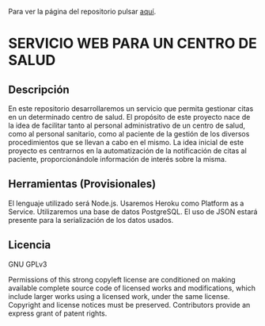 Para ver la página del repositorio pulsar [aquí](https://alberturria.github.io/Hospital-IV/).




# SERVICIO WEB PARA UN CENTRO DE SALUD

## Descripción

En este repositorio desarrollaremos un servicio que permita gestionar citas en un determinado centro de salud.
El propósito de este proyecto nace de la idea de facilitar tanto al personal administrativo de un centro de salud,
como al personal sanitario, como al paciente de la gestión de los diversos procedimientos que se llevan a cabo en el mismo.
La idea inicial de este proyecto es centrarnos en la automatización de la notificación de citas al paciente, proporcionándole información de interés sobre la misma.


## Herramientas (Provisionales)

El lenguaje utilizado será Node.js.
Usaremos Heroku como Platform as a Service.
Utilizaremos una base de datos PostgreSQL.
El uso de JSON estará presente para la serialización de los datos usados.


## Licencia

GNU GPLv3

Permissions of this strong copyleft license are conditioned on making available complete source code of licensed works and modifications, which include larger works using a licensed work, under the same license. Copyright and license notices must be preserved. Contributors provide an express grant of patent rights.
